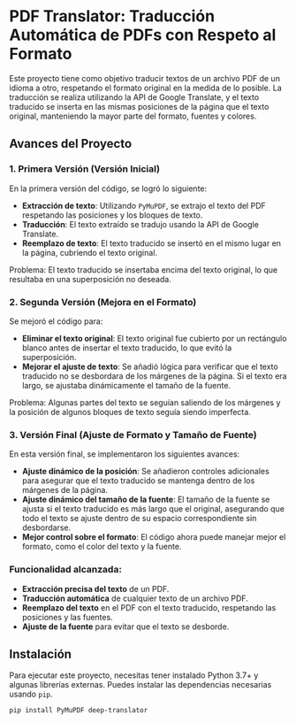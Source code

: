 # PDF Translator: Traducción Automática de PDFs con Respeto al Formato

Este proyecto tiene como objetivo traducir textos de un archivo PDF de un idioma a otro, respetando el formato original en la medida de lo posible. La traducción se realiza utilizando la API de Google Translate, y el texto traducido se inserta en las mismas posiciones de la página que el texto original, manteniendo la mayor parte del formato, fuentes y colores.

## Avances del Proyecto

### 1. **Primera Versión (Versión Inicial)**
En la primera versión del código, se logró lo siguiente:
- **Extracción de texto**: Utilizando `PyMuPDF`, se extrajo el texto del PDF respetando las posiciones y los bloques de texto.
- **Traducción**: El texto extraído se tradujo usando la API de Google Translate.
- **Reemplazo de texto**: El texto traducido se insertó en el mismo lugar en la página, cubriendo el texto original.

Problema: El texto traducido se insertaba encima del texto original, lo que resultaba en una superposición no deseada.

### 2. **Segunda Versión (Mejora en el Formato)**
Se mejoró el código para:
- **Eliminar el texto original**: El texto original fue cubierto por un rectángulo blanco antes de insertar el texto traducido, lo que evitó la superposición.
- **Mejorar el ajuste de texto**: Se añadió lógica para verificar que el texto traducido no se desbordara de los márgenes de la página. Si el texto era largo, se ajustaba dinámicamente el tamaño de la fuente.

Problema: Algunas partes del texto se seguían saliendo de los márgenes y la posición de algunos bloques de texto seguía siendo imperfecta.

### 3. **Versión Final (Ajuste de Formato y Tamaño de Fuente)**
En esta versión final, se implementaron los siguientes avances:
- **Ajuste dinámico de la posición**: Se añadieron controles adicionales para asegurar que el texto traducido se mantenga dentro de los márgenes de la página.
- **Ajuste dinámico del tamaño de la fuente**: El tamaño de la fuente se ajusta si el texto traducido es más largo que el original, asegurando que todo el texto se ajuste dentro de su espacio correspondiente sin desbordarse.
- **Mejor control sobre el formato**: El código ahora puede manejar mejor el formato, como el color del texto y la fuente.

### Funcionalidad alcanzada:
- **Extracción precisa del texto** de un PDF.
- **Traducción automática** de cualquier texto de un archivo PDF.
- **Reemplazo del texto** en el PDF con el texto traducido, respetando las posiciones y las fuentes.
- **Ajuste de la fuente** para evitar que el texto se desborde.

## Instalación

Para ejecutar este proyecto, necesitas tener instalado Python 3.7+ y algunas librerías externas. Puedes instalar las dependencias necesarias usando `pip`.

```bash
pip install PyMuPDF deep-translator
